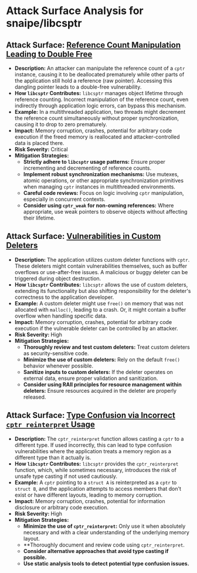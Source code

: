 # Attack Surface Analysis for snaipe/libcsptr

## Attack Surface: [Reference Count Manipulation Leading to Double Free](./attack_surfaces/reference_count_manipulation_leading_to_double_free.md)

* **Description:** An attacker can manipulate the reference count of a `cptr` instance, causing it to be deallocated prematurely while other parts of the application still hold a reference (raw pointer). Accessing this dangling pointer leads to a double-free vulnerability.
* **How `libcsptr` Contributes:** `libcsptr` manages object lifetime through reference counting. Incorrect manipulation of the reference count, even indirectly through application logic errors, can bypass this mechanism.
* **Example:** In a multithreaded application, two threads might decrement the reference count simultaneously without proper synchronization, causing it to drop to zero prematurely.
* **Impact:** Memory corruption, crashes, potential for arbitrary code execution if the freed memory is reallocated and attacker-controlled data is placed there.
* **Risk Severity:** Critical
* **Mitigation Strategies:**
    * **Strictly adhere to `libcsptr` usage patterns:** Ensure proper incrementing and decrementing of reference counts.
    * **Implement robust synchronization mechanisms:** Use mutexes, atomic operations, or other appropriate synchronization primitives when managing `cptr` instances in multithreaded environments.
    * **Careful code reviews:** Focus on logic involving `cptr` manipulation, especially in concurrent contexts.
    * **Consider using `cptr_weak` for non-owning references:** Where appropriate, use weak pointers to observe objects without affecting their lifetime.

## Attack Surface: [Vulnerabilities in Custom Deleters](./attack_surfaces/vulnerabilities_in_custom_deleters.md)

* **Description:** The application utilizes custom deleter functions with `cptr`. These deleters might contain vulnerabilities themselves, such as buffer overflows or use-after-free issues. A malicious or buggy deleter can be triggered during object destruction.
* **How `libcsptr` Contributes:** `libcsptr` allows the use of custom deleters, extending its functionality but also shifting responsibility for the deleter's correctness to the application developer.
* **Example:** A custom deleter might use `free()` on memory that was not allocated with `malloc()`, leading to a crash. Or, it might contain a buffer overflow when handling specific data.
* **Impact:** Memory corruption, crashes, potential for arbitrary code execution if the vulnerable deleter can be controlled by an attacker.
* **Risk Severity:** High
* **Mitigation Strategies:**
    * **Thoroughly review and test custom deleters:** Treat custom deleters as security-sensitive code.
    * **Minimize the use of custom deleters:** Rely on the default `free()` behavior whenever possible.
    * **Sanitize inputs to custom deleters:** If the deleter operates on external data, ensure proper validation and sanitization.
    * **Consider using RAII principles for resource management within deleters:** Ensure resources acquired in the deleter are properly released.

## Attack Surface: [Type Confusion via Incorrect `cptr_reinterpret` Usage](./attack_surfaces/type_confusion_via_incorrect__cptr_reinterpret__usage.md)

* **Description:** The `cptr_reinterpret` function allows casting a `cptr` to a different type. If used incorrectly, this can lead to type confusion vulnerabilities where the application treats a memory region as a different type than it actually is.
* **How `libcsptr` Contributes:** `libcsptr` provides the `cptr_reinterpret` function, which, while sometimes necessary, introduces the risk of unsafe type casting if not used cautiously.
* **Example:** A `cptr` pointing to a `struct A` is reinterpreted as a `cptr` to `struct B`, and the application attempts to access members that don't exist or have different layouts, leading to memory corruption.
* **Impact:** Memory corruption, crashes, potential for information disclosure or arbitrary code execution.
* **Risk Severity:** High
* **Mitigation Strategies:**
    * **Minimize the use of `cptr_reinterpret`:** Only use it when absolutely necessary and with a clear understanding of the underlying memory layout.
    * **Thoroughly document and review code using `cptr_reinterpret`.
    * **Consider alternative approaches that avoid type casting if possible.**
    * **Use static analysis tools to detect potential type confusion issues.**

